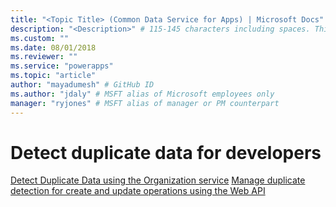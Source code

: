 ```yaml
---
title: "<Topic Title> (Common Data Service for Apps) | Microsoft Docs" # Intent and product brand in a unique string of 43-59 chars including spaces
description: "<Description>" # 115-145 characters including spaces. This abstract displays in the search result.
ms.custom: ""
ms.date: 08/01/2018
ms.reviewer: ""
ms.service: "powerapps"
ms.topic: "article"
author: "mayadumesh" # GitHub ID
ms.author: "jdaly" # MSFT alias of Microsoft employees only
manager: "ryjones" # MSFT alias of manager or PM counterpart
---
```

# Detect duplicate data for developers

<!-- 
Was Mike Carter

https://docs.microsoft.com/en-us/dynamics365/customer-engagement/developer/detect-duplicate-data-for-developers 

Tells the high level story
powerapps-docs/developer/common-data-service/detect-duplicate-data-for-developers.md 
Tells the org service story
powerapps-docs/developer/common-data-service/org-service/detect-duplicate-data.md
Tells the Web API Story
powerapps-docs/developer/common-data-service/webapi/detect-duplicate-data.md


https://docs.microsoft.com/en-us/dynamics365/customer-engagement/developer/detect-duplicate-data-for-developers
https://docs.microsoft.com/en-us/dynamics365/customer-engagement/developer/enable-disable-duplicate-detection
https://docs.microsoft.com/en-us/dynamics365/customer-engagement/developer/run-duplicate-detection
https://docs.microsoft.com/en-us/dynamics365/customer-engagement/developer/duplicate-detection-create-update
https://docs.microsoft.com/en-us/dynamics365/customer-engagement/developer/duplicate-detection-messages
https://docs.microsoft.com/en-us/dynamics365/customer-engagement/developer/duplicaterule-entities

-->

[Detect Duplicate Data using the Organization service](org-service/detect-duplicate-data.md)
[Manage duplicate detection for create and update operations using the Web API](webapi/manage-duplicate-detection-create-update.md)